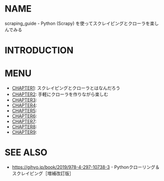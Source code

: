 # NAME

scraping_guide - Python (Scrapy) を使ってスクレイピングとクローラを楽しんでみる

# INTRODUCTION

# MENU

- [CHAPTER1](/chapter1): スクレイピングとクローラとはなんだろう
- [CHAPTER2](/chapter2): 手軽にクローラを作りながら楽しむ
- [CHAPTER3](/chapter3):
- [CHAPTER4](/chapter4):
- [CHAPTER5](/chapter5):
- [CHAPTER6](/chapter6):
- [CHAPTER7](/chapter7):
- [CHAPTER8](/chapter8):
- [CHAPTER9](/chapter9):

# SEE ALSO

- <https://gihyo.jp/book/2019/978-4-297-10738-3> - Pythonクローリング＆スクレイピング［増補改訂版］
